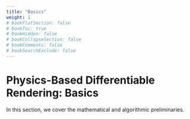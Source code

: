 ```yaml
---
title: "Basics"
weight: 1
# bookFlatSection: false
# bookToc: true
# bookHidden: false
# bookCollapseSection: false
# bookComments: false
# bookSearchExclude: false
---
```


# Physics-Based Differentiable Rendering: Basics

In this section, we cover the mathematical and algorithmic preliminaries.
